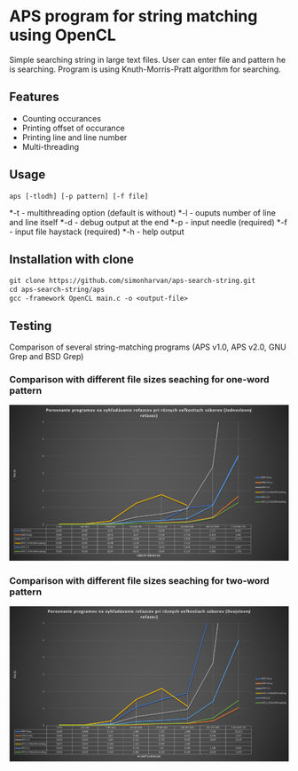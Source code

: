 # APS program for string matching using OpenCL
Simple searching string in large text files. User can enter file and pattern he is searching. Program is using Knuth-Morris-Pratt algorithm for searching. 
## Features
* Counting occurances
* Printing offset of occurance
* Printing line and line number
* Multi-threading 

## Usage 
```
aps [-tlodh] [-p pattern] [-f file]
```
*-t - multithreading option (default is without)
*-l - ouputs number of line and line itself
*-d - debug output at the end
*-p <pattern> - input needle (required)
*-f <file> - input file haystack (required)
*-h - help output

## Installation with clone
```
git clone https://github.com/simonharvan/aps-search-string.git
cd aps-search-string/aps
gcc -framework OpenCL main.c -o <output-file>
```

## Testing 
Comparison of several string-matching programs (APS v1.0, APS v2.0, GNU Grep and BSD Grep)

### Comparison with different file sizes seaching for one-word pattern
![](aps/2.0graf_5.png "Comparison of several string-matching programs (APS v1.0, APS v2.0, GNU Grep and BSD Grep)")


### Comparison with different file sizes seaching for two-word pattern
![](aps/2.0graf_6.png "Comparison of several string-matching programs (APS v1.0, APS v2.0, GNU Grep and BSD Grep)")
